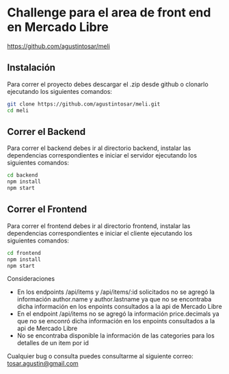 # Challenge para el area de front end en Mercado Libre

https://github.com/agustintosar/meli

## Instalación

Para correr el proyecto debes descargar el .zip desde github o clonarlo ejecutando los siguientes comandos:

```sh
git clone https://github.com/agustintosar/meli.git
cd meli
```

## Correr el Backend

Para correr el backend debes ir al directorio backend, instalar las dependencias correspondientes e iniciar el servidor ejecutando los siguientes comandos:

```sh
cd backend
npm install
npm start
```

## Correr el Frontend

Para correr el frontend debes ir al directorio frontend, instalar las dependencias correspondientes e iniciar el cliente ejecutando los siguientes comandos:

```sh
cd frontend
npm install
npm start
```

Consideraciones

- En los endpoints /api/items y /api/items/:id solicitados no se agregó la información author.name y author.lastname ya que no se encontraba dicha información en los enpoints consultados a la api de Mercado Libre
- En el endpoint /api/items no se agregó la información price.decimals ya que no se enconró dicha información en los enpoints consultados a la api de Mercado Libre
- No se encontraba disponible la información de las categories para los detalles de un item por id

Cualquier bug o consulta puedes consultarme al siguiente correo: tosar.agustin@gmail.com
